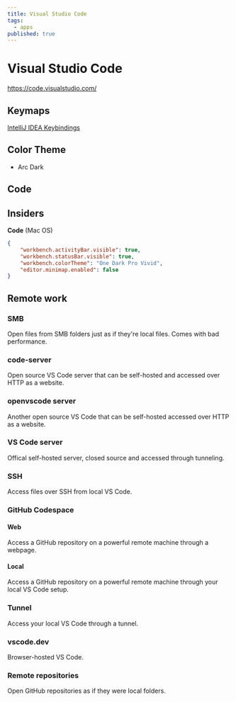 ```yaml
---
title: Visual Studio Code
tags:
  - apps
published: true
---
```


# Visual Studio Code

https://code.visualstudio.com/

## Keymaps

[IntelliJ IDEA Keybindings](https://marketplace.visualstudio.com/items?itemName=k--kato.intellij-idea-keybindings)

## Color Theme

* Arc Dark

## Code


## Insiders

**Code** (Mac OS)
```json
{
    "workbench.activityBar.visible": true,
    "workbench.statusBar.visible": true,
    "workbench.colorTheme": "One Dark Pro Vivid",
    "editor.minimap.enabled": false
}
```



## Remote work

### SMB

Open files from SMB folders just as if they're local files. Comes with bad performance.

### code-server

Open source VS Code server that can be self-hosted and accessed over HTTP as a website. 

### openvscode server

Another open source VS Code that can be self-hosted accessed over HTTP as a website.

### VS Code server

Offical self-hosted server, closed source and accessed through tunneling. 

### SSH 

Access files over SSH from local VS Code.

### GitHub Codespace

#### Web

Access a GitHub repository on a powerful remote machine through a webpage.

#### Local

Access a GitHub repository on a powerful remote machine through your local VS Code setup.

### Tunnel 

Access your local VS Code through a tunnel. 


### vscode.dev

Browser-hosted VS Code.


### Remote repositories 

Open GitHub repositories as if they were local folders.